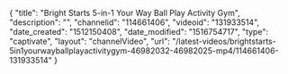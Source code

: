{
    "title": "Bright Starts 5-in-1 Your Way Ball Play Activity Gym",
    "description": "",
    "channelid": "114661406",
    "videoid": "131933514",
    "date_created": "1512150408",
    "date_modified": "1516754717",
    "type": "captivate",
    "layout": "channelVideo",
    "url": "\/latest-videos\/brightstarts-5in1yourwayballplayactivitygym-46982032-46982025-mp4\/114661406-131933514"
}